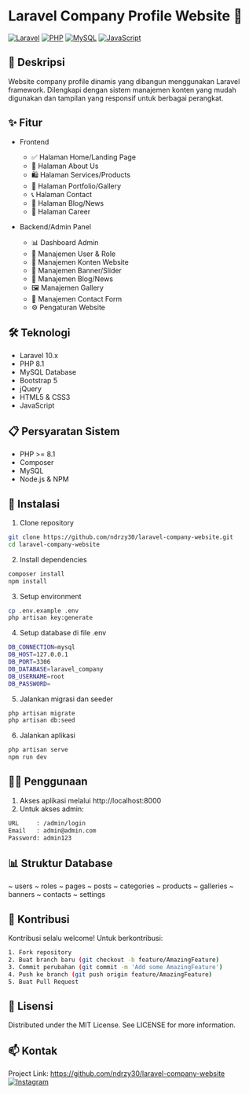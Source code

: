 # Laravel Company Profile Website 🏢
[![Laravel](https://img.shields.io/badge/Laravel-10.0-FF2D20?style=for-the-badge&logo=laravel&logoColor=white)](https://laravel.com)
[![PHP](https://img.shields.io/badge/PHP-8.1-777BB4?style=for-the-badge&logo=php&logoColor=white)](https://php.net)
[![MySQL](https://img.shields.io/badge/MySQL-00000F?style=for-the-badge&logo=mysql&logoColor=white)](https://mysql.com)
[![JavaScript](https://img.shields.io/badge/JavaScript-F7DF1E?style=for-the-badge&logo=javascript&logoColor=black)](https://javascript.com)

## 📝 Deskripsi
Website company profile dinamis yang dibangun menggunakan Laravel framework. Dilengkapi dengan sistem manajemen konten yang mudah digunakan dan tampilan yang responsif untuk berbagai perangkat.

## ✨ Fitur

- Frontend
  - ✅ Halaman Home/Landing Page
  - 📱 Halaman About Us
  - 🛍️ Halaman Services/Products
  - 📸 Halaman Portfolio/Gallery
  - 📞 Halaman Contact
  - 📰 Halaman Blog/News
  - 💼 Halaman Career

- Backend/Admin Panel
  - 📊 Dashboard Admin
  - 👥 Manajemen User & Role
  - 📑 Manajemen Konten Website
  - 🎯 Manajemen Banner/Slider
  - 📝 Manajemen Blog/News
  - 🖼️ Manajemen Gallery
  - 📨 Manajemen Contact Form
  - ⚙️ Pengaturan Website

## 🛠️ Teknologi
- Laravel 10.x
- PHP 8.1
- MySQL Database
- Bootstrap 5
- jQuery
- HTML5 & CSS3
- JavaScript

## 📋 Persyaratan Sistem
- PHP >= 8.1
- Composer
- MySQL
- Node.js & NPM

## 🚀 Instalasi

1. Clone repository
```bash
git clone https://github.com/ndrzy30/laravel-company-website.git
cd laravel-company-website
```

2. Install dependencies
```bash
composer install
npm install
```

3. Setup environment
```bash
cp .env.example .env
php artisan key:generate
```

4. Setup database di file .env
```bash
DB_CONNECTION=mysql
DB_HOST=127.0.0.1
DB_PORT=3306
DB_DATABASE=laravel_company
DB_USERNAME=root
DB_PASSWORD=
```

5. Jalankan migrasi dan seeder
```bash
php artisan migrate
php artisan db:seed
```

6. Jalankan aplikasi
```bash
php artisan serve
npm run dev
```

## 👨‍💻 Penggunaan
1. Akses aplikasi melalui http://localhost:8000
2. Untuk akses admin:
```bash
URL     : /admin/login
Email   : admin@admin.com
Password: admin123
```

## 📊 Struktur Database
~ users
~ roles
~ pages
~ posts
~ categories
~ products
~ galleries
~ banners
~ contacts
~ settings

## 🤝 Kontribusi
Kontribusi selalu welcome! Untuk berkontribusi:
```bash
1. Fork repository
2. Buat branch baru (git checkout -b feature/AmazingFeature)
3. Commit perubahan (git commit -m 'Add some AmazingFeature')
4. Push ke branch (git push origin feature/AmazingFeature)
5. Buat Pull Request
```

## 📝 Lisensi
Distributed under the MIT License. See LICENSE for more information.

## 📫 Kontak
Project Link: https://github.com/ndrzy30/laravel-company-website
[![Instagram](https://img.shields.io/badge/Instagram-%23E4405F.svg?&style=for-the-badge&logo=instagram&logoColor=white)](https://instagram.com/ndrzyy_99)














